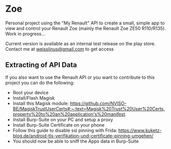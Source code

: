 # Zoe

Personal project using the "My Renault" API to create a small, simple app to view and control your Renault Zoe (mainly the Renault Zoe ZE50 R110/R135). Work in progress...

Current version is available as an internal test release on the play store. Contact me at weisslinus@gmail.com to get access

## Extracting of API Data

If you also want to use the Renault API or you want to contribute to this project you can do the following:

- Root your device
- Install/Flash Magisk
- Install this Magisk module: https://github.com/NVISO-BE/MagiskTrustUserCerts#:~:text=Magisk%20Trust%20User%20Certs,property%20to%20an%20application's%20manifest.
- Install Burp-Suite on your PC and setup a proxy
- Install Burp-Suite Certificate on your phone
- Follow this guide to disable ssl pinning with Frida: https://www.kuketz-blog.de/android-tls-verifikation-und-certificate-pinning-umgehen/
- You should now be able to sniff the Apps data in Burp-Suite